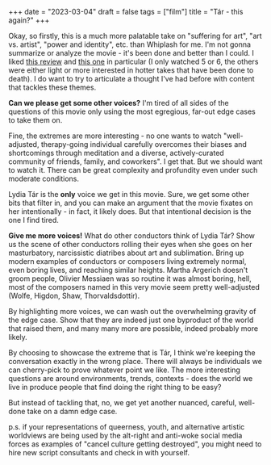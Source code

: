 +++
date = "2023-03-04"
draft = false
tags = ["film"]
title = "Tár - this again?"
+++

Okay, so firstly, this is a much more palatable take on "suffering for art", "art vs. artist", "power and identity", etc. than Whiplash for me. I'm not gonna summarize or analyze the movie - it's been done and better than I could. I liked [this review](https://www.youtube.com/watch?v=v2JAh7kdXos) and [this one](https://www.youtube.com/watch?v=r0h2qI1X8j8) in particular (I only watched 5 or 6, the others were either light or more interested in hotter takes that have been done to death). I do want to try to articulate a thought I've had before with content that tackles these themes.

**Can we please get some other voices?** I'm tired of all sides of the questions of this movie only using the most egregious, far-out edge cases to take them on.

Fine, the extremes are more interesting - no one wants to watch "well-adjusted, therapy-going individual carefully overcomes their biases and shortcomings through meditation and a diverse, actively-curated community of friends, family, and coworkers". I get that. But we should want to watch it. There can be great complexity and profundity even under such moderate conditions.

Lydia Tár is the **only** voice we get in this movie. Sure, we get some other bits that filter in, and you can make an argument that the movie fixates on her intentionally - in fact, it likely does. But that intentional decision is the one I find tired.

**Give me more voices!** What do other conductors think of Lydia Tár? Show us the scene of other conductors rolling their eyes when she goes on her masturbatory, narcissistic diatribes about art and sublimation.  Bring up modern examples of conductors or composers living extremely normal, even boring lives, and reaching similar heights. Martha Argerich doesn't groom people, Olivier Messiaen was so routine it was almost boring, hell, most of the composers named in this very movie seem pretty well-adjusted (Wolfe, Higdon, Shaw, Thorvaldsdottír).

By highlighting more voices, we can wash out the overwhelming gravity of the edge case. Show that they are indeed just one byproduct of the world that raised them, and many many more are possible, indeed probably more likely.

By choosing to showcase the extreme that is Tár, I think we're keeping the conversation exactly in the wrong place. There will always be individuals we can cherry-pick to prove whatever point we like. The more interesting questions are around environments, trends, contexts - does the world we live in produce people that find doing the right thing to be easy?

But instead of tackling that, no, we get yet another nuanced, careful, well-done take on a damn edge case.

p.s. if your representations of queerness, youth, and alternative artistic worldviews are being used by the alt-right and anti-woke social media forces as examples of "cancel culture getting destroyed", you might need to hire new script consultants and check in with yourself.